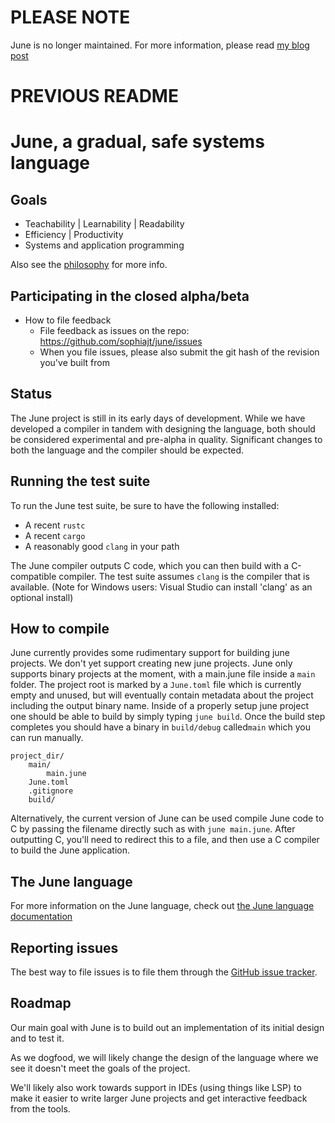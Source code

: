 # PLEASE NOTE

June is no longer maintained. For more information, please read [my blog post](https://www.sophiajt.com/following-new-paths-ahead/)








# PREVIOUS README
# June, a gradual, safe systems language

## Goals

- Teachability | Learnability | Readability
- Efficiency | Productivity
- Systems and application programming

Also see the [philosophy](docs/philosophy.md) for more info.

## Participating in the closed alpha/beta

* How to file feedback
    * File feedback as issues on the repo: https://github.com/sophiajt/june/issues
    * When you file issues, please also submit the git hash of the revision you've built from

## Status

The June project is still in its early days of development. While we have developed a compiler in tandem with designing the language, both should be considered experimental and pre-alpha in quality. Significant changes to both the language and the compiler should be expected.

## Running the test suite

To run the June test suite, be sure to have the following installed:

* A recent `rustc`
* A recent `cargo`
* A reasonably good `clang` in your path

The June compiler outputs C code, which you can then build with a C-compatible compiler. The test suite assumes `clang` is the compiler that is available. (Note for Windows users: Visual Studio can install 'clang' as an optional install)

## How to compile

June currently provides some rudimentary support for building june projects. We don't yet support creating new june projects. June only supports binary projects at the moment, with a main.june file inside a `main` folder. The project root is marked by a `June.toml` file which is currently empty and unused, but will eventually contain metadata about the project including the output binary name. Inside of a properly setup june project one should be able to build by simply typing `june build`. Once the build step completes you should have a binary in `build/debug` called`main` which you can run manually.

```
project_dir/
    main/
        main.june
    June.toml
    .gitignore
    build/
```

Alternatively, the current version of June can be used compile June code to C by passing the filename directly such as with `june main.june`. After outputting C, you'll need to redirect this to a file, and then use a C compiler to build the June application.

## The June language

For more information on the June language, check out [the June language documentation](docs/language.md)

## Reporting issues

The best way to file issues is to file them through the [GitHub issue tracker](https://github.com/sophiajt/june/issues).

## Roadmap

Our main goal with June is to build out an implementation of its initial design and to test it.

As we dogfood, we will likely change the design of the language where we see it doesn't meet the goals of the project.

We'll likely also work towards support in IDEs (using things like LSP) to make it easier to write larger June projects and get interactive feedback from the tools.



